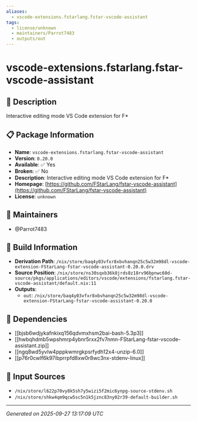```yaml
---
aliases:
  - vscode-extensions.fstarlang.fstar-vscode-assistant
tags:
  - license/unknown
  - maintainers/Parrot7483
  - outputs/out
---
```


# vscode-extensions.fstarlang.fstar-vscode-assistant

## 📝 Description

Interactive editing mode VS Code extension for F*

## 📋 Package Information

- **Name**: `vscode-extensions.fstarlang.fstar-vscode-assistant`
- **Version**: `0.20.0`
- **Available**: ✅ Yes
- **Broken**: ✅ No
- **Description**: Interactive editing mode VS Code extension for F*
- **Homepage**: [https://github.com/FStarLang/fstar-vscode-assistant](https://github.com/FStarLang/fstar-vscode-assistant)
- **License**: `unknown`
## 👥 Maintainers

- @Parrot7483


## 🔧 Build Information

- **Derivation Path**: `/nix/store/baq4y03vfxr8xbvhanqn25c5w32m98dl-vscode-extension-FStarLang-fstar-vscode-assistant-0.20.0.drv`
- **Source Position**: `/nix/store/ns30sqxb36k8jrds8z18rv96bpnwc60d-source/pkgs/applications/editors/vscode/extensions/fstarlang.fstar-vscode-assistant/default.nix:11`
- **Outputs**:
  - `out`:  `/nix/store/baq4y03vfxr8xbvhanqn25c5w32m98dl-vscode-extension-FStarLang-fstar-vscode-assistant-0.20.0`

## 🔗 Dependencies

- [[bjsb6wdjykafnkixq156qdvmxhsm2bai-bash-5.3p3]]
- [[hwbqhdmb5wpshmrp4ybnr5rxx2fv7nmn-FStarLang-fstar-vscode-assistant.zip]]
- [[ngq8wd5yvlw4pppkwmrgkpsrfydh12x4-unzip-6.0]]
- [[p76r0cwlf6k97ibprrpfd8xw0r8wc3nx-stdenv-linux]]

## 📁 Input Sources

- `/nix/store/l622p70vy8k5sh7y5wizi5f2mic6ynpg-source-stdenv.sh`
- `/nix/store/shkw4qm9qcw5sc5n1k5jznc83ny02r39-default-builder.sh`

---
*Generated on 2025-09-27 13:17:09 UTC*
